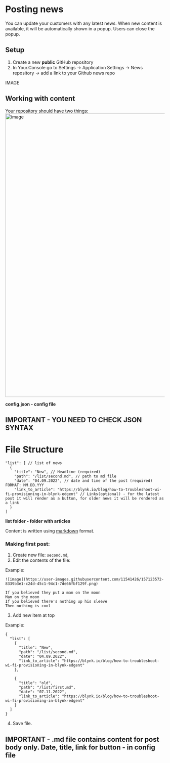# Posting news
You can update your customers with any latest news. When new content is available, it will be automatically shown in a popup. Users can close the popup.

## Setup
1. Create a new **public** GitHub repository
2. In Your.Console go to Settings -> Application Settings -> News repository -> add a link to your Github news repo

IMAGE

## Working with content

Your repository should have two things:
<img width="897" alt="image" src="https://user-images.githubusercontent.com/24506752/157887627-c6b75e48-2ac0-4491-80a9-88d19af38331.png">


**config.json - config file**

## IMPORTANT - YOU NEED TO CHECK JSON SYNTAX

# File Structure

```
"list": [ // list of news
  {
    "title": "New", // Headline (required) 
    "path": "/list/second.md", // path to md file
    "date": "04.09.2022", // date and time of the post (required) FORMAT: MM.DD.YYY
    "link_to_article": "https://blynk.io/blog/how-to-troubleshoot-wi-fi-provisioning-in-blynk-edgent" // Links(optional) - for the latest post it will render as a button, for older news it will be rendered as a link
  }
]
```
**list folder - folder with articles**

Content is written using [markdown](https://docs.github.com/en/get-started/writing-on-github/getting-started-with-writing-and-formatting-on-github/basic-writing-and-formatting-syntax) format.


### Making first post:

1. Create new file: `second.md`,
2. Edit the contents of the file:

Example: 

```
![image](https://user-images.githubusercontent.com/11541426/157123572-8339b3e1-c24d-45c1-94c1-7de66fbf129f.png)

If you believed they put a man on the moon
Man on the moon
If you believed there's nothing up his sleeve
Then nothing is cool
```

3. Add new item at top

Example: 
```
{
  "list": [
    {
      "title": "New",
      "path": "/list/second.md",
      "date": "04.09.2022",
      "link_to_article": "https://blynk.io/blog/how-to-troubleshoot-wi-fi-provisioning-in-blynk-edgent"
    },
    
    {
      "title": "old",
      "path": "/list/first.md",
      "date": "07.11.2022",
      "link_to_article": "https://blynk.io/blog/how-to-troubleshoot-wi-fi-provisioning-in-blynk-edgent"
    }
  ]
}
```

4. Save file.

## IMPORTANT - .md file contains content for post body only. Date, title, link for button - in config file 

